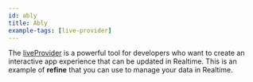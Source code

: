 ```yaml
---
id: ably
title: Ably
example-tags: [live-provider]
---
```


The [liveProvider](/docs/advanced-tutorials/real-time/) is a powerful tool for developers who want to create an interactive app experience that can be updated in Realtime. This is an example of **refine** that you can use to manage your data in Realtime.

<CodeSandboxExample path="live-provider-ably" />
